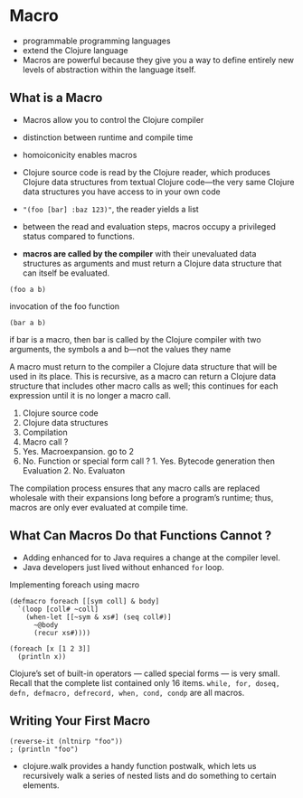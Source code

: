 # Macro

* programmable programming languages
* extend the Clojure language
* Macros are powerful because they give you a way to define entirely new levels of abstraction within the language itself.

## What is a Macro

* Macros allow you to control the Clojure compiler
* distinction between runtime and compile time

* homoiconicity enables macros
* Clojure source code is read by the Clojure reader, which produces Clojure data structures from textual Clojure code—the very same Clojure data structures you have access to in your own code
* `"(foo [bar] :baz 123)"`, the reader yields a list

* between the read and evaluation steps, macros occupy a privileged status compared to functions.
* __macros are called by the compiler__ with their unevaluated data structures as arguments and must return a Clojure data structure that can itself be evaluated.


```
(foo a b)
```
invocation of the foo function

```
(bar a b)
```
if bar is a macro, then bar is called by the Clojure compiler with two arguments, the symbols a and b—not the values they name

A macro must return to the compiler a Clojure data structure 
that will be used in its place. This is recursive, 
as a macro can return a Clojure data structure that includes 
other macro calls as well; this continues for each expression 
until it is no longer a macro call.

1. Clojure source code
2. Clojure data structures
3. Compilation
4. Macro call ?
  1. Yes. Macroexpansion. go to 2
  2. No. Function or special form call ? 
    1. Yes.  Bytecode generation then Evaluation
	2. No. Evaluaton
	
The compilation process ensures that any macro calls are replaced wholesale 
with their expansions long before a program’s runtime; thus, macros are 
only ever evaluated at compile time.

## What Can Macros Do that Functions Cannot ?

* Adding enhanced for to Java requires a change at the compiler level.
* Java developers just lived without enhanced `for` loop.

Implementing foreach using macro
```
(defmacro foreach [[sym coll] & body]
  `(loop [coll# ~coll]
    (when-let [[~sym & xs#] (seq coll#)]
	  ~@body
	  (recur xs#))))
	  
(foreach [x [1 2 3]]
  (println x))
```

Clojure’s set of built-in operators — called special forms — is very small. 
Recall that the complete list contained only 16 items.
`while, for, doseq, defn, defmacro, defrecord, when, cond, condp` are all macros.

## Writing Your First Macro

```
(reverse-it (nltnirp "foo"))
; (println "foo")
```

* clojure.walk provides a handy function postwalk, which lets us recursively 
walk a series of nested lists and do something to certain elements.

